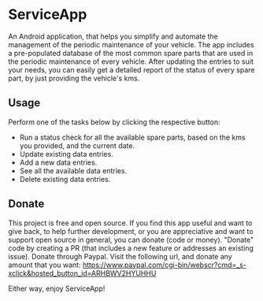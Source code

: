 # ServiceApp
An Android application, that helps you simplify and automate the management of the periodic maintenance of your vehicle.
The app includes a pre-populated database of the most common spare parts that are used in the periodic maintenance of every vehicle.
After updating the entries to suit your needs, you can easily get a detailed report of the status of every spare part, by just providing the vehicle's kms.

## Usage
Perform one of the tasks below by clicking the respective button:
- Run a status check for all the available spare parts, based on the kms you provided, and the current date.
- Update existing data entries.
- Add a new data entries.
- See all the available data entries.
- Delete existing data entries.

## Donate
This project is free and open source.
If you find this app useful and want to give back, to help further development, or you are appreciative and want to support open source in general, you can donate (code or money).
"Donate" code by creating a PR (that includes a new feature or addresses an existing issue).
Donate through Paypal. Visit the following url, and donate any amount that you want:
https://www.paypal.com/cgi-bin/webscr?cmd=_s-xclick&hosted_button_id=ARHBWV2HYUHHU

Either way, enjoy ServiceApp!